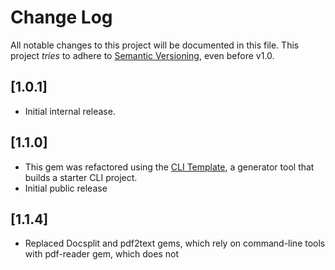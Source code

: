# Change Log

All notable changes to this project will be documented in this file.
This project *tries* to adhere to [Semantic Versioning](http://semver.org/), even before v1.0.

## [1.0.1]
- Initial internal release.

## [1.1.0]
- This gem was refactored using the [CLI Template](https://github.com/tongueroo/cli-template), a generator tool that builds a starter CLI project.
- Initial public release

## [1.1.4]
- Replaced Docsplit and pdf2text gems, which rely on command-line tools with pdf-reader gem, which does not
